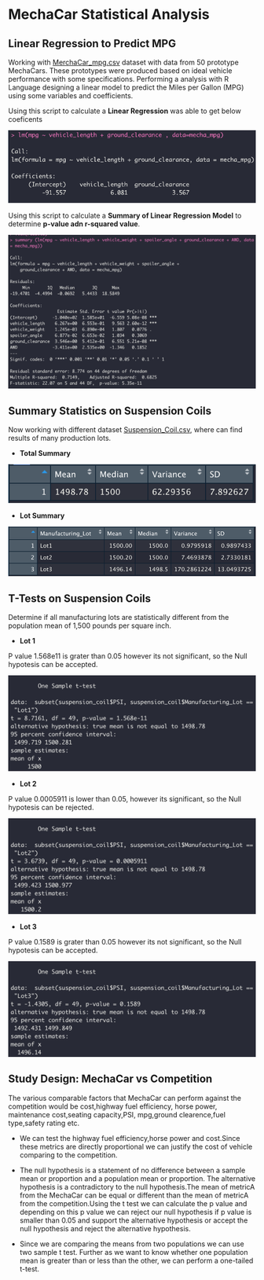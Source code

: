 # MechaCar Statistical Analysis

## Linear Regression to Predict MPG

Working with [MerchaCar_mpg.csv](MechaCar_mpg.csv) dataset with data from 50 prototype MechaCars. These prototypes were produced based on ideal vehicle performance with some specifications.
Performing a analysis with R Language designing a linear model to predict the Miles per Gallon (MPG) using some variables and coefficients.

Using this script to calculate a **Linear Regression** was able to get below coeficents

![](resources/variables_coefficients.png)


Using this script to calculate a **Summary of Linear Regression Model** to determine **p-value adn r-squared value**.

![](resources/summary.png)

## Summary Statistics on Suspension Coils
Now working with different dataset [Suspension_Coil.csv](Suspension_Coil.csv), where can find results of many production lots.


- **Total Summary**

![](resources/total_summary.png)

- **Lot Summary**

![](resources/lot_summary.png)

## T-Tests on Suspension Coils

Determine if all manufacturing lots are statistically different from the population mean of 1,500 pounds per square inch.
- **Lot 1**

P value 1.568e11 is grater than 0.05 however its not significant, so the Null hypotesis can be accepted.

![](resources/Lot1.png)


- **Lot 2**

P value 0.0005911 is lower than 0.05, however its significant, so the Null hypotesis can be rejected.

![](resources/Lot2.png)


- **Lot 3**

P value 0.1589 is grater than 0.05 however its not significant, so the Null hypotesis can be accepted.

![](resources/Lot3.png)


## Study Design: MechaCar vs Competition

The various comparable factors that MechaCar can perform against the competition would be cost,highway fuel efficiency, horse power, maintenance cost,seating capacity,PSI, mpg,ground clearence,fuel type,safety rating etc.

* We can test the highway fuel efficiency,horse power and cost.Since these metrics are directly proportional we can justify the cost of vehicle comparing to the competition.

* The null hypothesis is a statement of no difference between a sample mean or proportion and a population mean or proportion. The alternative hypothesis is a contradictory to the null hypothesis.The mean of metricA from the MechaCar can be equal or different than the mean of metricA from the competition.Using the t test we can calculate the p value and depending on this p value we can reject our null hypothesis if p value is smaller than 0.05 and support the alternative hypothesis or accept the null hypothesis and reject the alternative hypothesis.

* Since we are comparing the means from two populations we can use two sample t test. Further as we want to know whether one population mean is greater than or less than the other, we can perform a one-tailed t-test.